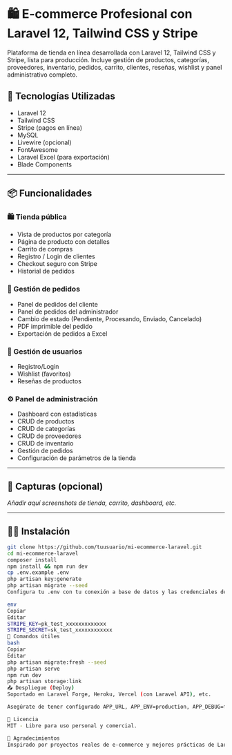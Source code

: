 # 🛍️ E-commerce Profesional con Laravel 12, Tailwind CSS y Stripe

Plataforma de tienda en línea desarrollada con Laravel 12, Tailwind CSS y Stripe, lista para producción. Incluye gestión de productos, categorías, proveedores, inventario, pedidos, carrito, clientes, reseñas, wishlist y panel administrativo completo.

## 🚀 Tecnologías Utilizadas

- Laravel 12
- Tailwind CSS
- Stripe (pagos en línea)
- MySQL
- Livewire (opcional)
- FontAwesome
- Laravel Excel (para exportación)
- Blade Components

---

## 📦 Funcionalidades

### 🛍️ Tienda pública

- Vista de productos por categoría
- Página de producto con detalles
- Carrito de compras
- Registro / Login de clientes
- Checkout seguro con Stripe
- Historial de pedidos

### 🧾 Gestión de pedidos

- Panel de pedidos del cliente
- Panel de pedidos del administrador
- Cambio de estado (Pendiente, Procesando, Enviado, Cancelado)
- PDF imprimible del pedido
- Exportación de pedidos a Excel

### 👤 Gestión de usuarios

- Registro/Login
- Wishlist (favoritos)
- Reseñas de productos

### ⚙️ Panel de administración

- Dashboard con estadísticas
- CRUD de productos
- CRUD de categorías
- CRUD de proveedores
- CRUD de inventario
- Gestión de pedidos
- Configuración de parámetros de la tienda

---

## 📸 Capturas (opcional)

_Añadir aquí screenshots de tienda, carrito, dashboard, etc._

---

## 🧑‍💻 Instalación

```bash
git clone https://github.com/tuusuario/mi-ecommerce-laravel.git
cd mi-ecommerce-laravel
composer install
npm install && npm run dev
cp .env.example .env
php artisan key:generate
php artisan migrate --seed
Configura tu .env con tu conexión a base de datos y las credenciales de Stripe:

env
Copiar
Editar
STRIPE_KEY=pk_test_xxxxxxxxxxxxx
STRIPE_SECRET=sk_test_xxxxxxxxxxxx
🧪 Comandos útiles
bash
Copiar
Editar
php artisan migrate:fresh --seed
php artisan serve
npm run dev
php artisan storage:link
📤 Despliegue (Deploy)
Soportado en Laravel Forge, Heroku, Vercel (con Laravel API), etc.

Asegúrate de tener configurado APP_URL, APP_ENV=production, APP_DEBUG=false

📄 Licencia
MIT - Libre para uso personal y comercial.

🙌 Agradecimientos
Inspirado por proyectos reales de e-commerce y mejores prácticas de Laravel.